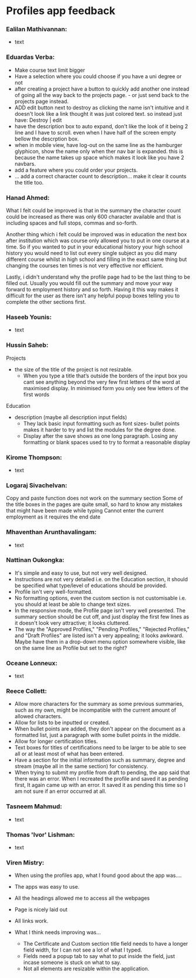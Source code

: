# Profiles app feedback

### Ealilan Mathivannan:  
* text

### Eduardas Verba:  
* Make course text limit bigger  
* Have a selection where you could choose if you have a uni degree or not  
* after creating a project have a button to quickly add another one instead of going all the way back to the projects page. - or just send back to the projects page instead.  
* ADD edit button next to destroy as clicking the name isn't intuitive and it doesn't look like a link thought it was just colored text. so instead just have: Destroy | edit  
* have the description box to auto expand, don't like the look of it being 2 line and I have to scroll. even when I have half of the screen empty bellow the descrption box.  
* when in mobile view, have log-out on the same line as the hamburger glyphicon, show the name only when ther nav bar is expanded. this is because the name takes up space which makes it look like you have 2 navbars.  
* add a feature where you could order your projects.  
* ... add a correct character count to description... make it clear it counts the title too.  

### Hanad Ahmed:  
What I felt could be improved is that in the summary the character count could be increased as there was only 600 character available and that is including spaces and full stops, commas and so-forth.

Another thing which i felt could be improved was in education the next box after institution which was course only allowed you to put in one course at a time. So if you wanted to put in your educational history your high school history you would need to list out every single subject as you did many different course whilst in high school and filling in the exact same thing but changing the courses ten times is not very effective nor efficient.

Lastly, i didn't understand why the profile page had to be the last thing to be filled out. Usually you would fill out the summary and move your way forward to employment history and so forth. Having it this way makes it difficult for the user as there isn't any helpful popup boxes telling you to complete the other sections first.

### Haseeb Younis:  
* text

### Hussin Saheb:  
Projects

*  the size of the title of the project is not resizable.  
    * When you type a title that’s outside the borders of the input box you cant see anything beyond the very few first letters of the word at maximised display. In minimised form you only see few letters of the first words

Education
* description (maybe all description input fields)
    * They lack basic input formatting such as font sizes- bullet points makes it harder to try and list the modules for the degree done.
    * Display after the save shows as one long paragraph. Losing any formatting or blank spaces used to try to format a reasonable display

### Kirome Thompson:  
* text

### Logaraj Sivachelvan:  
Copy and paste function does not work on the summary section
Some of the title boxes in the pages are quite small, so hard to know any mistakes that might have been made while typing
Cannot enter the current employment as it requires  the end date

### Mhaventhan Arunthavalingam:  
* text

### Nattinan Oukongka:  
*  It's simple and easy to use, but not very well designed.
*  Instructions are not very detailed i.e. on the Education section, it should be specified what type/level of educations should be provided.
*   Profile isn't very well-formatted.
*   No formatting options, even the custom section is not customisable i.e. you should at least be able to change text sizes.
*   In the responsive mode, the Profile page isn't very well presented. The summary section should be cut off, and just display the first few lines as it doesn't look very attractive; it looks cluttered.
*   The way the "Approved Profiles," "Pending Profiles," "Rejected Profiles," and "Draft Profiles" are listed isn't a very appealing; it looks awkward. Maybe have them in a drop-down menu option somewhere visible, like on the same line as Profile but set to the right?

### Oceane Lonneux:  
* text

### Reece Collett:  
* Allow more characters for the summary as some previous summaries, such as my own, might be incompatible with the current amount of allowed characters.
* Allow for lists to be inputted or created.
* When bullet points are added, they don't appear on the document as a formatted list, just a paragraph with some bullet points in the middle.
* Allow for longer certification titles.
* Text boxes for titles of certifications need to be larger to be able to see all or at least most of what has been entered.
* Have a section for the initial information such as summary, degree and stream (maybe all in the same section) for consistency.
* When trying to submit my profile from draft to pending, the app said that there was an error. When I recreated the profile and saved it as pending first, It again came up with an error. It saved it as pending this time so I am not sure if an error occurred at all.

### Tasneem Mahmud:  
* text

### Thomas 'Ivor' Lishman:  
* text

### Viren Mistry:  
* When using the profiles app, what I found good about the app was....
 * The apps was easy to use.
 * All the headings allowed me to access all the webpages
 * Page is nicely laid out
 * All links work.


* What I think needs improving was...
  * The Certificate and Custom section title field needs to have a longer field width, for I can not see a lot of what I typed.
  * Fields need a popup tab to say what to put inside the field, just incase someone is stuck on what to say.
  * Not all elements are resizable within the application.
